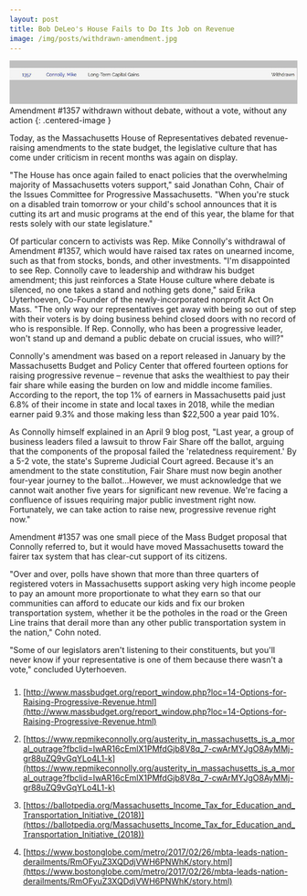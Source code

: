```yaml
---
layout: post
title: Bob DeLeo's House Fails to Do Its Job on Revenue
image: /img/posts/withdrawn-amendment.jpg
---
```



![Amendment #1357 withdrawn without debate, without a vote, without any action](/img/posts/withdrawn-amendment.jpg)
Amendment #1357 withdrawn without debate, without a vote, without any action
{: .centered-image }

Today, as the Massachusetts House of Representatives debated revenue-raising amendments to the state budget, the legislative culture that has come under criticism in recent months was again on display.

"The House has once again failed to enact policies that the overwhelming majority of Massachusetts voters support," said Jonathan Cohn, Chair of the Issues Committee for Progressive Massachusetts. "When you're stuck on a disabled train tomorrow or your child's school announces that it is cutting its art and music programs at the end of this year, the blame for that rests solely with our state legislature."

Of particular concern to activists was Rep. Mike Connolly's withdrawal of Amendment #1357, which would have raised tax rates on unearned income, such as that from stocks, bonds, and other investments. "I'm disappointed to see Rep. Connolly cave to leadership and withdraw his budget amendment; this just reinforces a State House culture where debate is silenced, no one takes a stand and nothing gets done," said Erika Uyterhoeven, Co-Founder of the newly-incorporated nonprofit Act On Mass. "The only way our representatives get away with being so out of step with their voters is by doing business behind closed doors with no record of who is responsible. If Rep. Connolly, who has been a progressive leader, won't stand up and demand a public debate on crucial issues, who will?"

Connolly's amendment was based on a report released in January by the Massachusetts Budget and Policy Center that offered fourteen options for raising progressive revenue – revenue that asks the wealthiest to pay their fair share while easing the burden on low and middle income families. According to the report, the top 1% of earners in Massachusetts paid just 6.8% of their income in state and local taxes in 2018, while the median earner paid 9.3% and those making less than $22,500 a year paid 10%.

As Connolly himself explained in an April 9 blog post, "Last year, a group of business leaders filed a lawsuit to throw Fair Share off the ballot, arguing that the components of the proposal failed the 'relatedness requirement.' By a 5-2 vote, the state's Supreme Judicial Court agreed. Because it's an amendment to the state constitution, Fair Share must now begin another four-year journey to the ballot...However, we must acknowledge that we cannot wait another five years for significant new revenue. We're facing a confluence of issues requiring major public investment right now. Fortunately, we can take action to raise new, progressive revenue right now."

Amendment #1357 was one small piece of the Mass Budget proposal that Connolly referred to, but it would have moved Massachusetts toward the fairer tax system that has clear-cut support of its citizens.

"Over and over, polls have shown that more than three quarters of registered voters in Massachusetts support asking very high income people to pay an amount more proportionate to what they earn so that our communities can afford to educate our kids and fix our broken transportation system, whether it be the potholes in the road or the Green Line trains that derail more than any other public transportation system in the nation," Cohn noted.

"Some of our legislators aren't listening to their constituents, but you'll never know if your representative is one of them because there wasn't a vote," concluded Uyterhoeven.

###

1. [http://www.massbudget.org/report_window.php?loc=14-Options-for-Raising-Progressive-Revenue.html](http://www.massbudget.org/report_window.php?loc=14-Options-for-Raising-Progressive-Revenue.html)

2. [https://www.repmikeconnolly.org/austerity_in_massachusetts_is_a_moral_outrage?fbclid=IwAR16cEmlX1PMfdGjb8V8q_7-cwArMYJgO8AyMMj-gr88uZQ9vGqYLo4L1-k](https://www.repmikeconnolly.org/austerity_in_massachusetts_is_a_moral_outrage?fbclid=IwAR16cEmlX1PMfdGjb8V8q_7-cwArMYJgO8AyMMj-gr88uZQ9vGqYLo4L1-k)

3. [https://ballotpedia.org/Massachusetts_Income_Tax_for_Education_and_Transportation_Initiative_(2018)](https://ballotpedia.org/Massachusetts_Income_Tax_for_Education_and_Transportation_Initiative_(2018))

4. [https://www.bostonglobe.com/metro/2017/02/26/mbta-leads-nation-derailments/RmOFyuZ3XQDdjVWH6PNWhK/story.html](https://www.bostonglobe.com/metro/2017/02/26/mbta-leads-nation-derailments/RmOFyuZ3XQDdjVWH6PNWhK/story.html)
